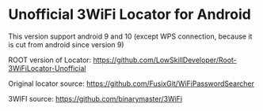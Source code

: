 # Unofficial 3WiFi Locator for Android
This version support android 9 and 10 (except WPS connection, because it is cut from android since version 9)

ROOT version of Locator: https://github.com/LowSkillDeveloper/Root-3WiFiLocator-Unofficial

Original locator source: https://github.com/FusixGit/WiFiPasswordSearcher

3WIFI source: https://github.com/binarymaster/3WiFi


